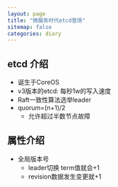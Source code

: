 ```yaml
---
layout: page
title: "微服务时代etcd登场"
sitemap: false
categories: diary
---
```


## etcd 介绍

- 诞生于CoreOS
- v3版本的etcd: 每秒1w的写入速度
- Raft一致性算法选举leader
- quorum=(n+1)/2
  - 允许超过半数节点故障

## 属性介绍
- 全局版本号
  - leader切换 term值就会+1
  - revision数据发生变更就+1